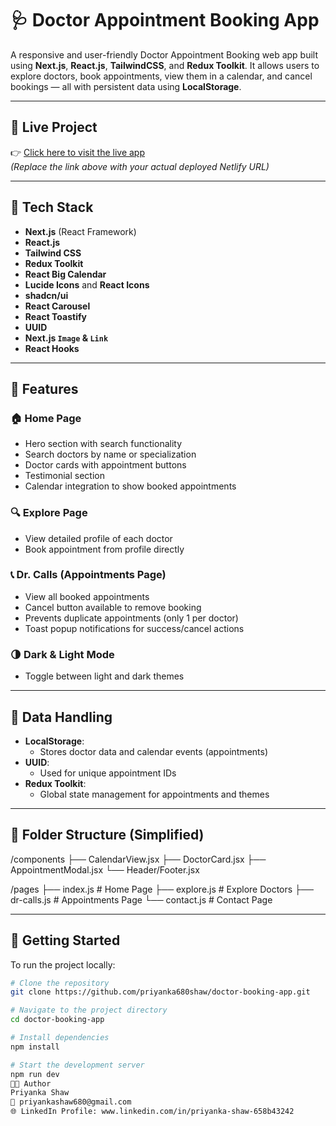 # 🩺 Doctor Appointment Booking App

A responsive and user-friendly Doctor Appointment Booking web app built using **Next.js**, **React.js**, **TailwindCSS**, and **Redux Toolkit**. It allows users to explore doctors, book appointments, view them in a calendar, and cancel bookings — all with persistent data using **LocalStorage**.

---

## 🔗 Live Project

👉 [Click here to visit the live app](https://your-live-project-link.netlify.app)  
_(Replace the link above with your actual deployed Netlify URL)_

---

## 🚀 Tech Stack

- **Next.js** (React Framework)
- **React.js**
- **Tailwind CSS**
- **Redux Toolkit**
- **React Big Calendar**
- **Lucide Icons** and **React Icons**
- **shadcn/ui**
- **React Carousel**
- **React Toastify**
- **UUID**
- **Next.js `Image` & `Link`**
- **React Hooks**

---

## 🧠 Features

### 🏠 Home Page
- Hero section with search functionality
- Search doctors by name or specialization
- Doctor cards with appointment buttons
- Testimonial section
- Calendar integration to show booked appointments

### 🔍 Explore Page
- View detailed profile of each doctor
- Book appointment from profile directly

### 📞 Dr. Calls (Appointments Page)
- View all booked appointments
- Cancel button available to remove booking
- Prevents duplicate appointments (only 1 per doctor)
- Toast popup notifications for success/cancel actions

### 🌗 Dark & Light Mode
- Toggle between light and dark themes

---

## 💾 Data Handling

- **LocalStorage**:
  - Stores doctor data and calendar events (appointments)
- **UUID**:
  - Used for unique appointment IDs
- **Redux Toolkit**:
  - Global state management for appointments and themes

---

## 📂 Folder Structure (Simplified)

/components ├── CalendarView.jsx ├── DoctorCard.jsx ├── AppointmentModal.jsx └── Header/Footer.jsx

/pages ├── index.js # Home Page ├── explore.js # Explore Doctors ├── dr-calls.js # Appointments Page └── contact.js # Contact Page

---

## 🧪 Getting Started

To run the project locally:

```bash
# Clone the repository
git clone https://github.com/priyanka680shaw/doctor-booking-app.git

# Navigate to the project directory
cd doctor-booking-app

# Install dependencies
npm install

# Start the development server
npm run dev
👩‍💻 Author
Priyanka Shaw
📧 priyankashaw680@gmail.com
🌐 LinkedIn Profile: www.linkedin.com/in/priyanka-shaw-658b43242
